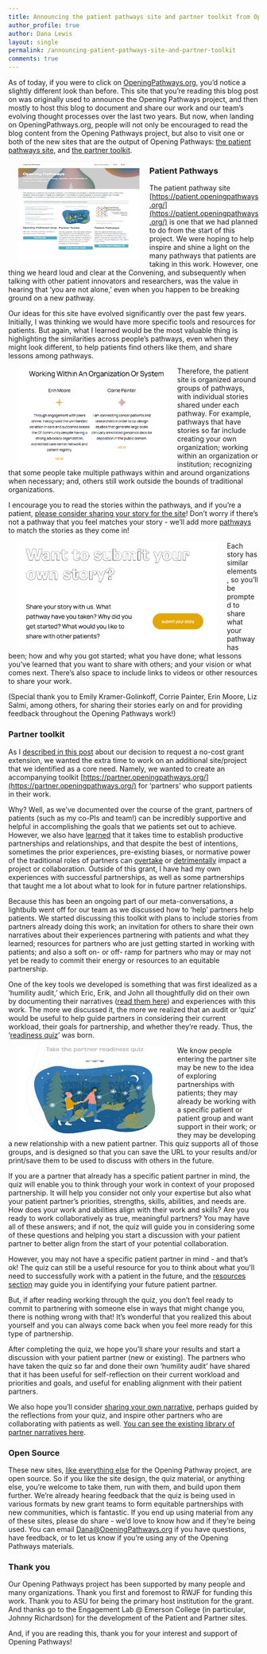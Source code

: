 ```yaml
---
title: Announcing the patient pathways site and partner toolkit from Opening Pathways
author_profile: true
author: Dana Lewis
layout: single
permalink: /announcing-patient-pathways-site-and-partner-toolkit
comments: true
---
```


As of today, if you were to click on [OpeningPathways.org](http://OpeningPathways.org), you’d notice a slightly different look than before. This site that you’re reading this blog post on was originally used to announce the Opening Pathways project, and then mostly to host this blog to document and share our work and our team’s evolving thought processes over the last two years. But now, when landing on OpeningPathways.org, people will not only be encouraged to read the blog content from the Opening Pathways project, but also to visit one or both of the new sites that are the output of Opening Pathways: [the patient pathways site](https://patient.openingpathways.org/), and [the partner toolkit](https://partner.openingpathways.org/).

<img src="/assets/img/Screenshot_OpeningPathways_homepage.png" width="244" height="200" align="left" hspace="20" alt="screenshot of the new OpeningPathways homepage">

### Patient Pathways

The patient pathway site [https://patient.openingpathways.org/](https://patient.openingpathways.org/) is one that we had planned to do from the start of this project. We were hoping to help inspire and shine a light on the many pathways that patients are taking in this work. However, one thing we heard loud and clear at the Convening, and subsequently when talking with other patient innovators and researchers, was the value in hearing that ‘you are not alone,’ even when you happen to be breaking ground on a new pathway. 

Our ideas for this site have evolved significantly over the past few years. Initially, I was thinking we would have more specific tools and resources for patients. But again, what I learned would be the most valuable thing is highlighting the similarities across people’s pathways, even when they might look different, to help patients find others like them, and share lessons among pathways.

<img src="/assets/img/example_patient_pathways.png"  width="300" height="200" align="left" hspace="20" alt="example of some of the patient pathways being shared">

Therefore, the patient site is organized around groups of pathways, with individual stories shared under each pathway. For example, pathways that have stories so far include creating your own organization; working within an organization or institution; recognizing that some people take multiple pathways within and around organizations when necessary; and, others still work outside the bounds of traditional organizations. 

I encourage you to read the stories within the pathways, and if you’re a patient, [please consider sharing your story for the site](https://patient.openingpathways.org/submit)! Don’t worry if there’s not a pathway that you feel matches your story - we’ll add more [pathways](https://patient.openingpathways.org/pathways) to match the stories as they come in! 

<img src="/assets/img/submit_story.png" width="400" height="220" align="left" hspace="20" alt="submit your patient story">

Each story has similar elements, so you’ll be prompted to share what your pathway has been; how and why you got started; what you have done; what lessons you’ve learned that you want to share with others; and your vision or what comes next. There’s also space to include links to videos or other resources to share your work. 

(Special thank you to Emily Kramer-Golinkoff, Corrie Painter, Erin Moore, Liz Salmi, among others, for sharing their stories early on and for providing feedback throughout the Opening Pathways work!)

### Partner toolkit

As I [described in this post](http://openingpathways.org/grant-calendar-extension) about our decision to request a no-cost grant extension, we wanted the extra time to work on an additional site/project that we identified as a core need. Namely, we wanted to create an accompanying toolkit [https://partner.openingpathways.org/](https://partner.openingpathways.org/) for ‘partners’ who support patients in their work. 

Why? Well, as we’ve documented over the course of the grant, partners of patients (such as my co-PIs and team!) can be incredibly supportive and helpful in accomplishing the goals that we patients set out to achieve. However, we also have [learned](http://openingpathways.org/partner-narratives) that it takes time to establish productive partnerships and relationships, and that despite the best of intentions, sometimes the prior experiences, pre-existing biases, or normative power of the traditional roles of partners can [overtake](http://openingpathways.org/bearing-witness) or [detrimentally](http://openingpathways.org/honoring-agency) impact a project or collaboration. Outside of this grant, I have had my own experiences with successful partnerships, as well as some partnerships that taught me a lot about what to look for in future partner relationships. 

Because this has been an ongoing part of our meta-conversations, a lightbulb went off for our team as we discussed how to ‘help’ partners help patients. We started discussing this toolkit with plans to include stories from partners already doing this work; an invitation for others to share their own narratives about their experiences partnering with patients and what they learned; resources for partners who are just getting started in working with patients; and also a soft on- or off- ramp for partners who may or may not yet be ready to commit their energy or resources to an equitable partnership.

One of the key tools we developed is something that was first idealized as a ‘humility audit,’ which Eric, Erik, and John all thoughtfully did on their own by documenting their narratives ([read them here](http://openingpathways.org/partner-narratives)) and experiences with this work. The more we discussed it, the more we realized that an audit or ‘quiz’ would be useful to help guide partners in considering their current workload, their goals for partnership, and whether they’re ready. Thus, the ‘[readiness quiz](https://partner.openingpathways.org/quiz)’ was born. 

<img src="/assets/img/readiness_quiz.png"  width="300" height="180" align="left" hspace="20" alt="image for the readiness quiz">

We know people entering the partner site may be new to the idea of exploring partnerships with patients; they may already be working with a specific patient or patient group and want support in their work; or they may be developing a new relationship with a new patient partner. This quiz supports all of those groups, and is designed so that you can save the URL to your results and/or print/save them to be used to discuss with others in the future.

If you are a partner that already has a specific patient partner in mind, the quiz will enable you to think through your work in context of your proposed partnership. It will help you consider not only your expertise but also what your patient partner’s priorities, strengths, skills, abilities, and needs are. How does your work and abilities align with their work and skills? Are you ready to work collaboratively as true, meaningful partners? You may have all of these answers; and if not, the quiz will guide you in considering some of these questions and helping you start a discussion with your patient partner to better align from the start of your potential collaboration.

However, you may not have a specific patient partner in mind - and that’s ok! The quiz can still be a useful resource for you to think about what you’ll need to successfully work with a patient in the future, and the [resources section](https://partner.openingpathways.org/resources) may guide you in identifying your future patient partner. 

But, if after reading working through the quiz, you don’t feel ready to commit to partnering with someone else in ways that might change you, there is nothing wrong with that! It’s wonderful that you realized this about yourself and you can always come back when you feel more ready for this type of partnership.

After completing the quiz, we hope you’ll share your results and start a discussion with your patient partner (new or existing). The partners who have taken the quiz so far and done their own ‘humility audit’ have shared that it has been useful for self-reflection on their current workload and priorities and goals, and useful for enabling alignment with their patient partners. 

We also hope you’ll consider [sharing your own narrative](https://partner.openingpathways.org/submit), perhaps guided by the reflections from your quiz, and inspire other partners who are collaborating with patients as well. [You can see the existing library of partner narratives here](https://partner.openingpathways.org/narratives).

### Open Source

These new sites, [like everything else](http://openingpathways.org/everything-is-open-source) for the Opening Pathway project, are open source. So if you like the site design, the quiz material, or anything else, you’re welcome to take them, run with them, and build upon them further. We’re already hearing feedback that the quiz is being used in various formats by new grant teams to form equitable partnerships with new communities, which is fantastic. If you end up using material from any of these sites, please do share - we’d love to know how and if they’re being used. You can email Dana@OpeningPathways.org if you have questions, have feedback, or to let us know if you’re using any of the Opening Pathways materials. 

### Thank you

Our Opening Pathways project has been supported by many people and many organizations. Thank you first and foremost to RWJF for funding this work. Thank you to ASU for being the primary host institution for the grant. And thanks go to the Engagement Lab @ Emerson College (in particular, Johnny Richardson) for the development of the Patient and Partner sites.

And, if you are reading this, thank you for your interest and support of Opening Pathways!
